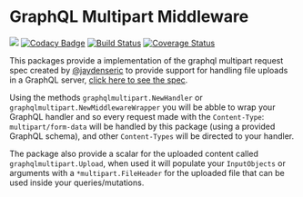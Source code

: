 GraphQL Multipart Middleware
============================

[![](https://img.shields.io/badge/godoc-reference-5272B4.svg)](https://godoc.org/github.com/lucassabreu/graphql-multipart-middleware)
[![Codacy Badge](https://api.codacy.com/project/badge/Grade/1f0199e1dd364abcae45fd1f3de3cc25)](https://www.codacy.com/app/lucassabreu/graphql-multipart-middleware?utm_source=github.com&amp;utm_medium=referral&amp;utm_content=lucassabreu/graphql-multipart-middleware&amp;utm_campaign=Badge_Grade)
[![Build Status](https://travis-ci.org/lucassabreu/graphql-multipart-middleware.svg?branch=master)](https://travis-ci.org/lucassabreu/graphql-multipart-middleware)
[![Coverage Status](https://coveralls.io/repos/github/lucassabreu/graphql-multipart-middleware/badge.svg?branch=master)](https://coveralls.io/github/lucassabreu/graphql-multipart-middleware?branch=master)

This packages provide a implementation of the graphql multipart request spec created by [@jaydenseric](https://github.com/jaydenseric) to provide support for handling file uploads in a GraphQL server, [click here to see the spec](https://github.com/jaydenseric/graphql-multipart-request-spec).

Using the methods `graphqlmultipart.NewHandler` or `graphqlmultipart.NewMiddlewareWrapper` you will be abble to wrap your GraphQL handler and so every request made with the `Content-Type`: `multipart/form-data` will be handled by this package (using a provided GraphQL schema), and other `Content-Types` will be directed to your handler.

The package also provide a scalar for the uploaded content called `graphqlmultipart.Upload`, when used it will populate your `InputObjects` or arguments with a `*multipart.FileHeader` for the uploaded file that can be used inside your queries/mutations.

